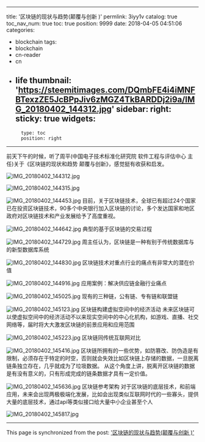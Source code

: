 
---
title: '区块链的现状与趋势(颠覆与创新 )'
permlink: 3iyy1v
catalog: true
toc_nav_num: true
toc: true
position: 9999
date: 2018-04-05 04:51:06
categories:
- blockchain
tags:
- blockchain
- cn-reader
- cn
- life
thumbnail: 'https://steemitimages.com/DQmbFE4i4iMNFBTexzZE5JcBPpJiv6zMGZ4TkBARDDj2i9a/IMG_20180402_144312.jpg'
sidebar:
    right:
        sticky: true
widgets:
    -
        type: toc
        position: right
---


前天下午的时候，听了周平(中国电子技术标准化研究院 软件工程与评估中心 主任)关于《区块链的现状和趋势 颠覆与创新》，感觉挺有收获和启发。

![IMG_20180402_144312.jpg](https://steemitimages.com/DQmbFE4i4iMNFBTexzZE5JcBPpJiv6zMGZ4TkBARDDj2i9a/IMG_20180402_144312.jpg)

![IMG_20180402_144315.jpg](https://steemitimages.com/DQmNNvZazN1bq9XPauE6Yn5Fzc71XyCQr6ENdYNkKTTNyCU/IMG_20180402_144315.jpg)

![IMG_20180402_144453.jpg](https://steemitimages.com/DQmRkLQpSSf5Eda4ooGhddwB8gJyNE6y9WyMBkSCLXKJVJ5/IMG_20180402_144453.jpg)
 目前，关于区块链技术，全球已有超过24个国家已在投资区块链技术，90多个中央银行加入区块链的讨论，多个发达国家和地区政府对区块链技术和产业发展给予了高度重视。

![IMG_20180402_144642.jpg](https://steemitimages.com/DQmctbVXRshTmmBPomYcRGfMkrHKAi7EFEtuKuwkcDmdsnS/IMG_20180402_144642.jpg)
典型的基于区块链的交易过程

![IMG_20180402_144729.jpg](https://steemitimages.com/DQmPyzFNjUi7BFpZ5AWxWJEaUeEUQdyLUB5N3kyN3PaNURu/IMG_20180402_144729.jpg)
周主任认为，区块链是一种有别于传统数据库与的新型数据库系统

![IMG_20180402_144830.jpg](https://steemitimages.com/DQmcBbTQm4uBrfhwd7eZHNck8igk14bWqYFfoesXapkhthg/IMG_20180402_144830.jpg)
区块链技术对重点行业的痛点有非常大的潜在价值

![IMG_20180402_144916.jpg](https://steemitimages.com/DQmdiszQkYCUSjtWfcyYMMCUQCnFBGZZu34u1RXeztSGpfv/IMG_20180402_144916.jpg)
应用案例：解决供应链金融行业痛点

![IMG_20180402_145025.jpg](https://steemitimages.com/DQmZ2H6RVnz6GhZSEXcTYvAZsDc4RVbLStFZfSjkP66wZ5Z/IMG_20180402_145025.jpg)
现有的三种链，公有链、专有链和联盟链

![IMG_20180402_145123.jpg](https://steemitimages.com/DQmcHjvP3qmaSm8W65SpynkFNTHNHCY6NdtAHJHSTjUQH7z/IMG_20180402_145123.jpg)
区块链构建虚拟空间中的经济活动
未来区块链可以使虚拟空间中的经济活动不以来现实空间中的中心化机构，如游戏、直播、社交网络等，届时将大大激发区块链的前景应用和应用范围

![IMG_20180402_145223.jpg](https://steemitimages.com/DQmUw2CHSWkhGFTAB9Anxi3DdaRWjy17Y4MM5zpzh4MSx3N/IMG_20180402_145223.jpg)
区块链同传统互联网对比

![IMG_20180402_145416.jpg](https://steemitimages.com/DQmTHsuGxsdApLi9nu3Xvk8h8GpJ8ADukLgV6iqwHQWTubh/IMG_20180402_145416.jpg)
区块链所拥有的一些优势，如防篡改、防伪造是有限制，必须存在于特定的时空，否则就会失效比如区块链上存储的数据，一旦脱离链条独立存在，几乎就成为了垃圾数据。
从这个角度上讲，脱离开区块链的数据是有没有意义的，只有形成完成的链条数据才具有一定价值。

![IMG_20180402_145636.jpg](https://steemitimages.com/DQmRpN4H27WVVQ4w6Agtx3UpZ9HpoHEZt1a6iwmQYPdu4Hk/IMG_20180402_145636.jpg)
区块链参考架构
对于区块链的底层技术，和前端应用，未来会出现两极极端化发展，比如会出现类似互联网时代的一些寡头，提供大量的底层技术，通过api等类似接口给大量中小企业甚至个人

![IMG_20180402_145817.jpg](https://steemitimages.com/DQmQUCbu8xUeSad54bGxvRwQw5Hqu4EVGsngnFWs9XVFdSa/IMG_20180402_145817.jpg)

- - -

This page is synchronized from the post: ['区块链的现状与趋势(颠覆与创新 )'](https://steemit.com/@rivalhw/3iyy1v)
